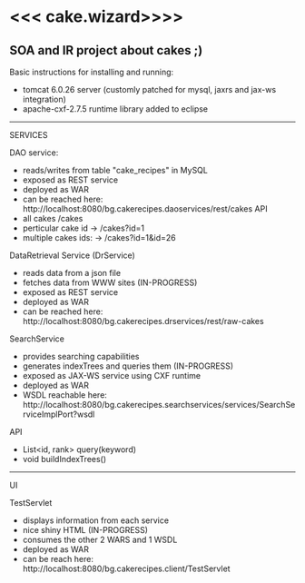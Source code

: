 <<< cake.wizard>>>>
============================================================

SOA and IR project about cakes ;)
------------
Basic instructions for installing and running:

- tomcat 6.0.26 server (customly patched for mysql, jaxrs and jax-ws integration)
- apache-cxf-2.7.5 runtime library added to eclipse

----------------------
SERVICES


DAO service:
- reads/writes from table "cake_recipes" in MySQL
- exposed as REST service
- deployed as WAR
- can be reached here: http://localhost:8080/bg.cakerecipes.daoservices/rest/cakes
API
- all cakes /cakes
- perticular cake id -> /cakes?id=1
- multiple cakes ids: -> /cakes?id=1&id=26


DataRetrieval Service (DrService)
- reads data from a json file
- fetches data from WWW sites (IN-PROGRESS)
- exposed as REST service
- deployed as WAR
- can be reached here: http://localhost:8080/bg.cakerecipes.drservices/rest/raw-cakes


SearchService 
- provides searching capabilities
- generates indexTrees and queries them (IN-PROGRESS)
- exposed as JAX-WS service using CXF runtime
- deployed as WAR
- WSDL reachable here: http://localhost:8080/bg.cakerecipes.searchservices/services/SearchServiceImplPort?wsdl

API
- List<id, rank> query(keyword)
- void buildIndexTrees()


----------------------
UI

TestServlet
- displays information from each service
- nice shiny HTML (IN-PROGRESS)
- consumes the other 2 WARS and 1 WSDL
- deployed as WAR
- can be reach here: http://localhost:8080/bg.cakerecipes.client/TestServlet